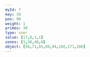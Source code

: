 ```yaml
---
myId: 7
key: 39
pos: 90
weight: 1
primes: 30
type: user
value: [17,0,1,1]
zones: [1,30,40,0]
object: [56,71,85,89,94,102,171,206]
---
```

